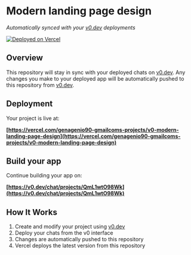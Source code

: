 # Modern landing page design

*Automatically synced with your [v0.dev](https://v0.dev) deployments*

[![Deployed on Vercel](https://img.shields.io/badge/Deployed%20on-Vercel-black?style=for-the-badge&logo=vercel)](https://vercel.com/genagenio90-gmailcoms-projects/v0-modern-landing-page-design)

## Overview

This repository will stay in sync with your deployed chats on [v0.dev](https://v0.dev).
Any changes you make to your deployed app will be automatically pushed to this repository from [v0.dev](https://v0.dev).

## Deployment

Your project is live at:

**[https://vercel.com/genagenio90-gmailcoms-projects/v0-modern-landing-page-design](https://vercel.com/genagenio90-gmailcoms-projects/v0-modern-landing-page-design)**

## Build your app

Continue building your app on:

**[https://v0.dev/chat/projects/QmL1wtO98Wk](https://v0.dev/chat/projects/QmL1wtO98Wk)**

## How It Works

1. Create and modify your project using [v0.dev](https://v0.dev)
2. Deploy your chats from the v0 interface
3. Changes are automatically pushed to this repository
4. Vercel deploys the latest version from this repository
